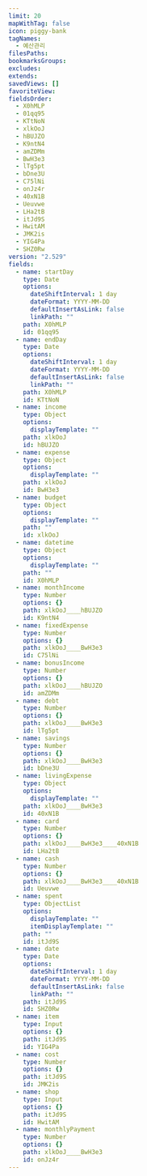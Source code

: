 ```yaml
---
limit: 20
mapWithTag: false
icon: piggy-bank
tagNames:
  - 예산관리
filesPaths: 
bookmarksGroups: 
excludes: 
extends: 
savedViews: []
favoriteView: 
fieldsOrder:
  - X0hMLP
  - 01qq95
  - KTtNoN
  - xlkOoJ
  - hBUJZO
  - K9ntN4
  - amZDMm
  - BwH3e3
  - lTg5pt
  - bDne3U
  - C75lNi
  - onJz4r
  - 40xN1B
  - Ueuvwe
  - LHa2tB
  - itJd9S
  - HwitAM
  - JMK2is
  - YIG4Pa
  - SHZ0Rw
version: "2.529"
fields:
  - name: startDay
    type: Date
    options:
      dateShiftInterval: 1 day
      dateFormat: YYYY-MM-DD
      defaultInsertAsLink: false
      linkPath: ""
    path: X0hMLP
    id: 01qq95
  - name: endDay
    type: Date
    options:
      dateShiftInterval: 1 day
      dateFormat: YYYY-MM-DD
      defaultInsertAsLink: false
      linkPath: ""
    path: X0hMLP
    id: KTtNoN
  - name: income
    type: Object
    options:
      displayTemplate: ""
    path: xlkOoJ
    id: hBUJZO
  - name: expense
    type: Object
    options:
      displayTemplate: ""
    path: xlkOoJ
    id: BwH3e3
  - name: budget
    type: Object
    options:
      displayTemplate: ""
    path: ""
    id: xlkOoJ
  - name: datetime
    type: Object
    options:
      displayTemplate: ""
    path: ""
    id: X0hMLP
  - name: monthIncome
    type: Number
    options: {}
    path: xlkOoJ____hBUJZO
    id: K9ntN4
  - name: fixedExpense
    type: Number
    options: {}
    path: xlkOoJ____BwH3e3
    id: C75lNi
  - name: bonusIncome
    type: Number
    options: {}
    path: xlkOoJ____hBUJZO
    id: amZDMm
  - name: debt
    type: Number
    options: {}
    path: xlkOoJ____BwH3e3
    id: lTg5pt
  - name: savings
    type: Number
    options: {}
    path: xlkOoJ____BwH3e3
    id: bDne3U
  - name: livingExpense
    type: Object
    options:
      displayTemplate: ""
    path: xlkOoJ____BwH3e3
    id: 40xN1B
  - name: card
    type: Number
    options: {}
    path: xlkOoJ____BwH3e3____40xN1B
    id: LHa2tB
  - name: cash
    type: Number
    options: {}
    path: xlkOoJ____BwH3e3____40xN1B
    id: Ueuvwe
  - name: spent
    type: ObjectList
    options:
      displayTemplate: ""
      itemDisplayTemplate: ""
    path: ""
    id: itJd9S
  - name: date
    type: Date
    options:
      dateShiftInterval: 1 day
      dateFormat: YYYY-MM-DD
      defaultInsertAsLink: false
      linkPath: ""
    path: itJd9S
    id: SHZ0Rw
  - name: item
    type: Input
    options: {}
    path: itJd9S
    id: YIG4Pa
  - name: cost
    type: Number
    options: {}
    path: itJd9S
    id: JMK2is
  - name: shop
    type: Input
    options: {}
    path: itJd9S
    id: HwitAM
  - name: monthlyPayment
    type: Number
    options: {}
    path: xlkOoJ____BwH3e3
    id: onJz4r
---
```

